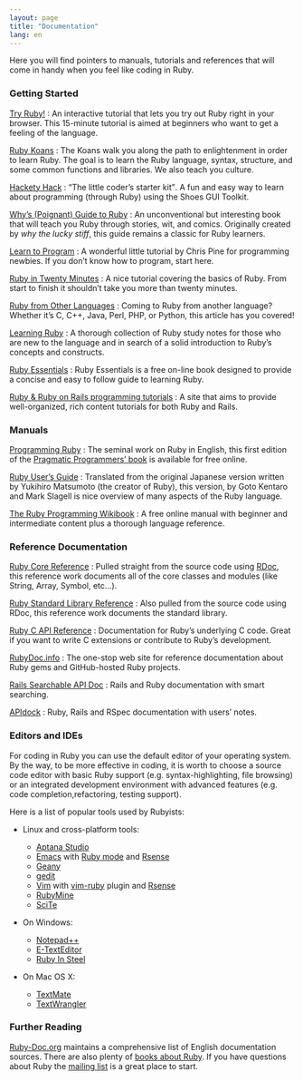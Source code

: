 ```yaml
---
layout: page
title: "Documentation"
lang: en
---
```


Here you will find pointers to manuals, tutorials and references that
will come in handy when you feel like coding in Ruby.

### Getting Started

[Try Ruby!][1]
: An interactive tutorial that lets you try out Ruby right in your
  browser. This 15-minute tutorial is aimed at beginners who want to get
  a feeling of the language.

[Ruby Koans][2]
: The Koans walk you along the path to enlightenment in order to learn
  Ruby. The goal is to learn the Ruby language, syntax, structure, and
  some common functions and libraries. We also teach you culture.

[Hackety Hack][3]
: <q cite="http://hackety-hack.com/">The little coder’s starter kit</q>.
  A fun and easy way to learn about programming (through Ruby) using the
  Shoes GUI Toolkit.

[Why’s (Poignant) Guide to Ruby][4]
: An unconventional but interesting book that will teach you Ruby
  through stories, wit, and comics. Originally created by *why the lucky
  stiff*, this guide remains a classic for Ruby learners.

[Learn to Program][5]
: A wonderful little tutorial by Chris Pine for programming newbies. If
  you don’t know how to program, start here.

[Ruby in Twenty Minutes](/en/documentation/quickstart/)
: A nice tutorial covering the basics of Ruby. From start to finish it
  shouldn’t take you more than twenty minutes.

[Ruby from Other Languages](/en/documentation/ruby-from-other-languages/)
: Coming to Ruby from another language? Whether it’s C, C++, Java, Perl,
  PHP, or Python, this article has you covered!

[Learning Ruby][6]
: A thorough collection of Ruby study notes for those who are new to the
  language and in search of a solid introduction to Ruby’s concepts and
  constructs.

[Ruby Essentials][7]
: Ruby Essentials is a free on-line book designed to provide a concise
  and easy to follow guide to learning Ruby.

[Ruby &amp; Ruby on Rails programming tutorials][8]
: A site that aims to provide well-organized, rich content tutorials for
  both Ruby and Rails.

### Manuals

[Programming Ruby][9]
: The seminal work on Ruby in English, this first edition of the
  [Pragmatic Programmers’ book][10] is available for free online.

[Ruby User’s Guide][11]
: Translated from the original Japanese version written by Yukihiro
  Matsumoto (the creator of Ruby), this version, by Goto Kentaro and
  Mark Slagell is nice overview of many aspects of the Ruby language.

[The Ruby Programming Wikibook][12]
: A free online manual with beginner and intermediate content plus a
  thorough language reference.

### Reference Documentation

[Ruby Core Reference][13]
: Pulled straight from the source code using [RDoc][14], this reference
  work documents all of the core classes and modules (like String,
  Array, Symbol, etc…).

[Ruby Standard Library Reference][15]
: Also pulled from the source code using RDoc, this reference work
  documents the standard library.

[Ruby C API Reference][16]
: Documentation for Ruby’s underlying C code. Great if you want to write
  C extensions or contribute to Ruby’s development.

[RubyDoc.info][17]
: The one-stop web site for reference documentation about Ruby gems and
  GitHub-hosted Ruby projects.

[Rails Searchable API Doc][18]
: Rails and Ruby documentation with smart searching.

[APIdock][19]
: Ruby, Rails and RSpec documentation with users’ notes.

### Editors and IDEs

For coding in Ruby you can use the default editor of your operating
system. By the way, to be more effective in coding, it is worth to
choose a source code editor with basic Ruby support (e.g.
syntax-highlighting, file browsing) or an integrated development
environment with advanced features (e.g. code completion,refactoring,
testing support).

Here is a list of popular tools used by Rubyists:

* Linux and cross-platform tools:
  * [Aptana Studio][20]
  * [Emacs][21] with [Ruby mode][22] and [Rsense][23]
  * [Geany][24]
  * [gedit][25]
  * [Vim][26] with [vim-ruby][27] plugin and [Rsense][23]
  * [RubyMine][28]
  * [SciTe][29]

* On Windows:
  * [Notepad++][30]
  * [E-TextEditor][31]
  * [Ruby In Steel][32]

* On Mac OS X:
  * [TextMate][33]
  * [TextWrangler][34]

### Further Reading

[Ruby-Doc.org][35] maintains a comprehensive list of English
documentation sources. There are also plenty of [books about Ruby][36].
If you have questions about Ruby the [mailing
list](/en/community/mailing-lists/) is a great place to start.



[1]: http://tryruby.org/ 
[2]: http://rubykoans.com/ 
[3]: http://hackety-hack.com/ 
[4]: http://mislav.uniqpath.com/poignant-guide/ 
[5]: http://pine.fm/LearnToProgram/ 
[6]: http://rubylearning.com/ 
[7]: http://www.techotopia.com/index.php/Ruby_Essentials 
[8]: http://www.meshplex.org/wiki/Ruby/Ruby_on_Rails_programming_tutorials 
[9]: http://www.ruby-doc.org/docs/ProgrammingRuby/ 
[10]: http://pragmaticprogrammer.com/titles/ruby/index.html 
[11]: http://www.rubyist.net/~slagell/ruby/ 
[12]: http://en.wikibooks.org/wiki/Ruby_programming_language 
[13]: http://www.ruby-doc.org/core 
[14]: http://rdoc.sourceforge.net 
[15]: http://www.ruby-doc.org/stdlib 
[16]: http://www.ruby-doc.org/doxygen/current/ 
[17]: http://www.rubydoc.info/ 
[18]: http://railsapi.com/ 
[19]: http://apidock.com/ 
[20]: http://www.aptana.com/ 
[21]: http://www.gnu.org/software/emacs/ 
[22]: http://www.emacswiki.org/emacs/RubyMode 
[23]: http://cx4a.org/software/rsense/ 
[24]: http://www.geany.org/ 
[25]: http://projects.gnome.org/gedit/screenshots.html 
[26]: http://www.vim.org/ 
[27]: https://github.com/vim-ruby/vim-ruby 
[28]: http://www.jetbrains.com/ruby/ 
[29]: http://www.scintilla.org/SciTE.html 
[30]: http://notepad-plus-plus.org/ 
[31]: http://www.e-texteditor.com/ 
[32]: http://www.sapphiresteel.com/ 
[33]: http://macromates.com/ 
[34]: http://www.barebones.com/products/textwrangler/ 
[35]: http://ruby-doc.org 
[36]: http://www.ruby-doc.org/bookstore 
